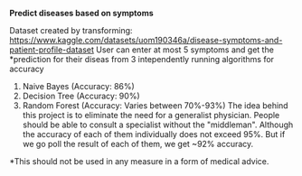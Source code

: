 **Predict diseases based on symptoms**

Dataset created by transforming: https://www.kaggle.com/datasets/uom190346a/disease-symptoms-and-patient-profile-dataset
User can enter at most 5 symptoms and get the *prediction for their diseas from 3 intependently running algorithms for accuracy
1. Naive Bayes (Accuracy: 86%)
2. Decision Tree (Accuracy: 90%)
3. Random Forest (Accuracy: Varies between 70%-93%)
The idea behind this project is to eliminate the need for a generalist physician. People should be able to consult a specialist without the "middleman". Although the accuracy of each of them individually does not exceed 95%. But if we go poll the result of each of them, we get ~92% accuracy.

*This should not be used in any measure in a form of medical advice.
